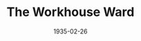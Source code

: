 ---
title: The Workhouse Ward
date: 1935-02-26
closing_date:
layout: productions
featured_image: 
image_caption:
image_credit:
playbill: 
category: 
Theatre: Theatre Jacksonville
cast:
  Mike McInerney: Eugene LeaMond
  Mrs. Nora Donohoe: Lindsey Gilfillan
  Michael Miskell: Robert Tracy
crew:
  Director: Birsa Shepard
---